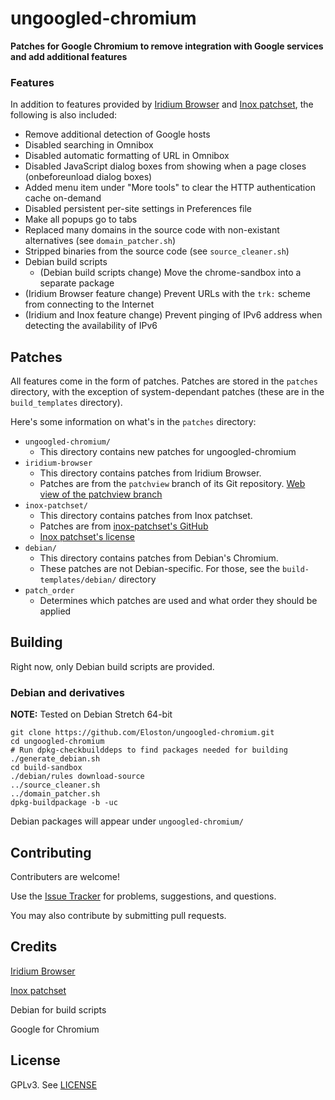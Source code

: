 # ungoogled-chromium
**Patches for Google Chromium to remove integration with Google services and add additional features**

### Features

In addition to features provided by [Iridium Browser](https://iridiumbrowser.de/) and [Inox patchset](https://github.com/gcarq/inox-patchset), the following is also included:
* Remove additional detection of Google hosts
* Disabled searching in Omnibox
* Disabled automatic formatting of URL in Omnibox
* Disabled JavaScript dialog boxes from showing when a page closes (onbeforeunload dialog boxes)
* Added menu item under "More tools" to clear the HTTP authentication cache on-demand
* Disabled persistent per-site settings in Preferences file
* Make all popups go to tabs
* Replaced many domains in the source code with non-existant alternatives (see `domain_patcher.sh`)
* Stripped binaries from the source code (see `source_cleaner.sh`)
* Debian build scripts
  * (Debian build scripts change) Move the chrome-sandbox into a separate package
* (Iridium Browser feature change) Prevent URLs with the `trk:` scheme from connecting to the Internet
* (Iridium and Inox feature change) Prevent pinging of IPv6 address when detecting the availability of IPv6

## Patches

All features come in the form of patches. Patches are stored in the `patches` directory, with the exception of system-dependant patches (these are in the `build_templates` directory).

Here's some information on what's in the `patches` directory:
* `ungoogled-chromium/`
  * This directory contains new patches for ungoogled-chromium
* `iridium-browser`
  * This directory contains patches from Iridium Browser.
  * Patches are from the `patchview` branch of its Git repository. [Web view of the patchview branch](https://git.iridiumbrowser.de/cgit.cgi/iridium-browser/?h=patchview)
* `inox-patchset/`
  * This directory contains patches from Inox patchset.
  * Patches are from [inox-patchset's GitHub](https://github.com/gcarq/inox-patchset)
  * [Inox patchset's license](https://github.com/gcarq/inox-patchset/blob/master/LICENSE)
* `debian/`
  * This directory contains patches from Debian's Chromium.
  * These patches are not Debian-specific. For those, see the `build-templates/debian/` directory
* `patch_order`
  * Determines which patches are used and what order they should be applied

## Building

Right now, only Debian build scripts are provided.

### Debian and derivatives
**NOTE:** Tested on Debian Stretch 64-bit

    git clone https://github.com/Eloston/ungoogled-chromium.git
    cd ungoogled-chromium
    # Run dpkg-checkbuilddeps to find packages needed for building
    ./generate_debian.sh
    cd build-sandbox
    ./debian/rules download-source
    ../source_cleaner.sh
    ../domain_patcher.sh
    dpkg-buildpackage -b -uc

Debian packages will appear under `ungoogled-chromium/`

## Contributing

Contributers are welcome!

Use the [Issue Tracker](/Eloston/ungoogled-chromium/issues) for problems, suggestions, and questions.

You may also contribute by submitting pull requests.

## Credits

[Iridium Browser](https://iridiumbrowser.de/)

[Inox patchset](https://github.com/gcarq/inox-patchset)

Debian for build scripts

Google for Chromium

## License

GPLv3. See [LICENSE](LICENSE)
